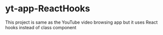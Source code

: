 # yt-app-ReactHooks
This project is same as the YouTube video browsing app but it uses React hooks instead of class component
